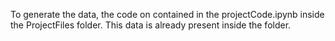 To generate the data, the code on contained in the projectCode.ipynb inside the ProjectFiles folder. This data is already present inside the folder.
